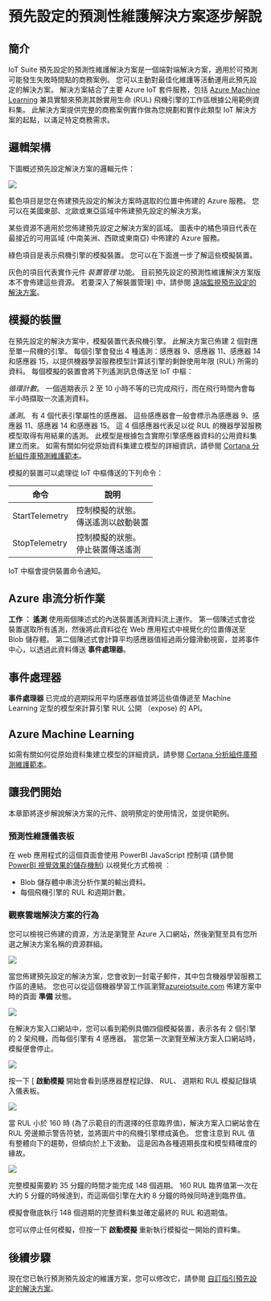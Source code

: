 <properties
 pageTitle="預測性維護逐步解說 |Microsoft Azure"
 description="預先設定之 Azure IoT 預測性維護解決方案的逐步解說。"
 services=""
 documentationCenter=""
 authors="aguilaaj"
 manager="timlt"
 editor=""/>

<tags
 ms.service="na"
 ms.devlang="na"
 ms.topic="article"
 ms.tgt_pltfrm="na"
 ms.workload="na"
 ms.date="12/02/2015"
 ms.author="araguila"/>

# 預先設定的預測性維護解決方案逐步解說

## 簡介

IoT Suite 預先設定的預測性維護解決方案是一個端對端解決方案，適用於可預測可能發生失敗時間點的商務案例。 您可以主動對最佳化維護等活動運用此預先設定的解決方案。 解決方案結合了主要 Azure IoT 套件服務，包括 [Azure Machine Learning][lnk_machine_learning] 兼具實驗來預測其餘實用生命 (RUL) 飛機引擎的工作區根據公用範例資料集。 此解決方案提供完整的商務案例實作做為您規劃和實作此類型 IoT 解決方案的起點，以滿足特定商務需求。

## 邏輯架構

下圖概述預先設定解決方案的邏輯元件：

![][img-architecture]

藍色項目是您在佈建預先設定的解決方案時選取的位置中佈建的 Azure 服務。 您可以在美國東部、北歐或東亞區域中佈建預先設定的解決方案。

某些資源不適用於您佈建預先設定之解決方案的區域。 圖表中的橘色項目代表在最接近的可用區域 (中南美洲、西歐或東南亞) 中佈建的 Azure 服務。

綠色項目是表示飛機引擎的模擬裝置。 您可以在下面進一步了解這些模擬裝置。

灰色的項目代表實作元件 *裝置管理* 功能。 目前預先設定的預測性維護解決方案版本不會佈建這些資源。 若要深入了解裝置管理] 中，請參閱 [遠端監視預先設定的解決方案][lnk-remote-monitoring]。

## 模擬的裝置

在預先設定的解決方案中，模擬裝置代表飛機引擎。 此解決方案已佈建 2 個對應至單一飛機的引擎。 每個引擎會發出 4 種遙測：感應器 9、感應器 11、感應器 14 和感應器 15，以提供機器學習服務模型計算該引擎的剩餘使用年限 (RUL) 所需的資料。 每個模擬的裝置會將下列遙測訊息傳送至 IoT 中樞：

*循環計數*。 一個週期表示 2 至 10 小時不等的已完成飛行，而在飛行時間內會每半小時擷取一次遙測資料。

*遙測*。 有 4 個代表引擎屬性的感應器。 這些感應器會一般會標示為感應器 9、感應器 11、感應器 14 和感應器 15。 這 4 個感應器代表足以從 RUL 的機器學習服務模型取得有用結果的遙測。 此模型是根據包含實際引擎感應器資料的公用資料集建立而來。 如需有關如何從原始資料集建立模型的詳細資訊，請參閱 [Cortana 分析組件庫預測維護範本][lnk-cortana-analytics]。

模擬的裝置可以處理從 IoT 中樞傳送的下列命令：

| 命令 | 說明 |
|---------|-------------|
| StartTelemetry | 控制模擬的狀態。<br/>傳送遙測以啟動裝置     |
| StopTelemetry  | 控制模擬的狀態。<br/>停止裝置傳送遙測 |

IoT 中樞會提供裝置命令通知。

## Azure 串流分析作業

**工作 ︰ 遙測** 使用兩個陳述式的內送裝置遙測資料流上運作。 第一個陳述式會從裝置選取所有遙測，然後將此資料從在 Web 應用程式中視覺化的位置傳送至 Blob 儲存體。 第二個陳述式會計算平均感應器值經過兩分鐘滑動視窗，並將事件中心，以透過此資料傳送 **事件處理器**。

## 事件處理器

 **事件處理器** 已完成的週期採用平均感應器值並將這些值傳遞至 Machine Learning 定型的模型來計算引擎 RUL 公開 （expose) 的 API。

## Azure Machine Learning

如需有關如何從原始資料集建立模型的詳細資訊，請參閱 [Cortana 分析組件庫預測維護範本][lnk-cortana-analytics]。

## 讓我們開始

本章節將逐步解說解決方案的元件、說明預定的使用情況，並提供範例。

### 預測性維護儀表板

在 web 應用程式的這個頁面會使用 PowerBI JavaScript 控制項 (請參閱 [PowerBI 視覺效果的儲存機制][lnk-powerbi]) 以視覺化方式檢視 ︰

- Blob 儲存體中串流分析作業的輸出資料。
- 每個飛機引擎的 RUL 和週期計數。

### 觀察雲端解決方案的行為

您可以檢視已佈建的資源，方法是瀏覽至 Azure 入口網站，然後瀏覽至具有您所選之解決方案名稱的資源群組。

![][img-resource-group]

當您佈建預先設定的解決方案，您會收到一封電子郵件，其中包含機器學習服務工作區的連結。 您也可以從這個機器學習工作區瀏覽[azureiotsuite.com][lnk-azureiotsuite] 佈建方案中時的頁面 **準備** 狀態。

![][img-machine-learning]

在解決方案入口網站中，您可以看到範例具備四個模擬裝置，表示各有 2 個引擎的 2 架飛機，而每個引擎有 4 感應器。 當您第一次瀏覽至解決方案入口網站時，模擬便會停止。

![][img-simulation-stopped]

按一下 [ **啟動模擬** 開始會看到感應器歷程記錄、 RUL、 週期和 RUL 模擬記錄填入儀表板。

![][img-simulation-running]

當 RUL 小於 160 時 (為了示範目的而選擇的任意臨界值)，解決方案入口網站會在 RUL 旁邊顯示警告符號，並將圖片中的飛機引擎標成黃色。 您會注意到 RUL 值有整體向下的趨勢，但傾向於上下波動。 這是因為各種週期長度和模型精確度的緣故。

![][img-simulation-warning]

完整模擬需要約 35 分鐘的時間才能完成 148 個週期。 160 RUL 臨界值第一次在大約 5 分鐘的時候達到，而這兩個引擎在大約 8 分鐘的時候同時達到臨界值。

模擬會徹底執行 148 個週期的完整資料集並確定最終的 RUL 和週期值。

您可以停止任何模擬，但按一下 **啟動模擬** 重新執行模擬從一開始的資料集。

## 後續步驟

現在您已執行預測預先設定的維護方案，您可以修改它，請參閱 [自訂指引預先設定的解決方案][lnk-customize]。

  
[img-architecture]: media/iot-suite-predictive-walkthrough/architecture.png
[img-resource-group]: media/iot-suite-predictive-walkthrough/resource-group.png
[img-machine-learning]: media/iot-suite-predictive-walkthrough/machine-learning.png
[img-simulation-stopped]: media/iot-suite-predictive-walkthrough/simulation-stopped.png
[img-simulation-running]: media/iot-suite-predictive-walkthrough/simulation-running.png
[img-simulation-warning]: media/iot-suite-predictive-walkthrough/simulation-warning.png

[lnk-powerbi]: https://www.github.com/Microsoft/PowerBI-visuals
[lnk_machine_learning]: https://azure.microsoft.com/services/machine-learning/
[lnk-remote-monitoring]: iot-suite-remote-monitoring-sample-walkthrough.md
[lnk-cortana-analytics]: http://gallery.cortanaanalytics.com/Collection/Predictive-Maintenance-Template-3
[lnk-azureiotsuite]: https://www.azureiotsuite.com/
[lnk-customize]: iot-suite-guidance-on-customizing-preconfigured-solutions.md


